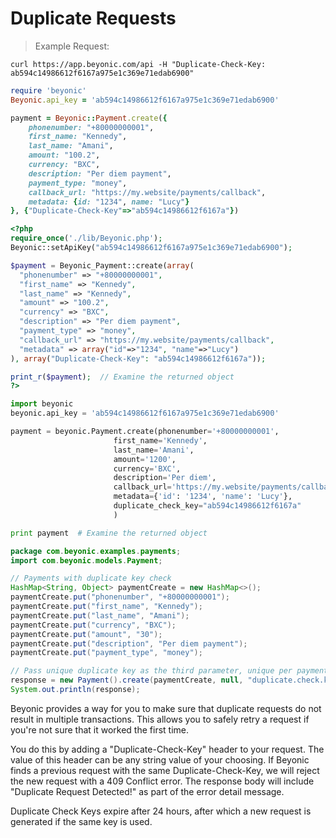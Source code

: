 # Duplicate Requests

> Example Request:

```shell
curl https://app.beyonic.com/api -H "Duplicate-Check-Key: ab594c14986612f6167a975e1c369e71edab6900"
```

```ruby
require 'beyonic'
Beyonic.api_key = 'ab594c14986612f6167a975e1c369e71edab6900'

payment = Beyonic::Payment.create({
    phonenumber: "+80000000001",
    first_name: "Kennedy",
    last_name: "Amani",
    amount: "100.2",
    currency: "BXC",
    description: "Per diem payment",
    payment_type: "money",
    callback_url: "https://my.website/payments/callback",
    metadata: {id: "1234", name: "Lucy"}
}, {"Duplicate-Check-Key"=>"ab594c14986612f6167a"})

```

```php
<?php
require_once('./lib/Beyonic.php');
Beyonic::setApiKey("ab594c14986612f6167a975e1c369e71edab6900");

$payment = Beyonic_Payment::create(array(
  "phonenumber" => "+80000000001",
  "first_name" => "Kennedy",
  "last_name" => "Kennedy",
  "amount" => "100.2",
  "currency" => "BXC",
  "description" => "Per diem payment",
  "payment_type" => "money",
  "callback_url" => "https://my.website/payments/callback",
  "metadata" => array("id"=>"1234", "name"=>"Lucy")
), array("Duplicate-Check-Key": "ab594c14986612f6167a"));

print_r($payment);  // Examine the returned object
?>
```

```python
import beyonic
beyonic.api_key = 'ab594c14986612f6167a975e1c369e71edab6900'

payment = beyonic.Payment.create(phonenumber='+80000000001',
                       first_name='Kennedy',
                       last_name='Amani',
                       amount='1200',
                       currency='BXC',
                       description='Per diem',
                       callback_url='https://my.website/payments/callback',
                       metadata={'id': '1234', 'name': 'Lucy'},
                       duplicate_check_key="ab594c14986612f6167a"
                       )

print payment  # Examine the returned object

```

```java
package com.beyonic.examples.payments;
import com.beyonic.models.Payment;

// Payments with duplicate key check
HashMap<String, Object> paymentCreate = new HashMap<>();
paymentCreate.put("phonenumber", "+80000000001");
paymentCreate.put("first_name", "Kennedy");
paymentCreate.put("last_name", "Amani");
paymentCreate.put("currency", "BXC");
paymentCreate.put("amount", "30");
paymentCreate.put("description", "Per diem payment");
paymentCreate.put("payment_type", "money");

// Pass unique duplicate key as the third parameter, unique per payment
response = new Payment().create(paymentCreate, null, "duplicate.check.key");
System.out.println(response);

```

Beyonic provides a way for you to make sure that duplicate requests do not result in multiple transactions. This allows you to safely retry a request if you're not sure that it worked the first time.

You do this by adding a "Duplicate-Check-Key" header to your request. The value of this header can be any string value of your choosing. If Beyonic finds a previous request with the same Duplicate-Check-Key, we will reject the new request with a 409 Conflict error. The response body will include "Duplicate Request Detected!" as part of the error detail message.

Duplicate Check Keys expire after 24 hours, after which a new request is generated if the same key is used.